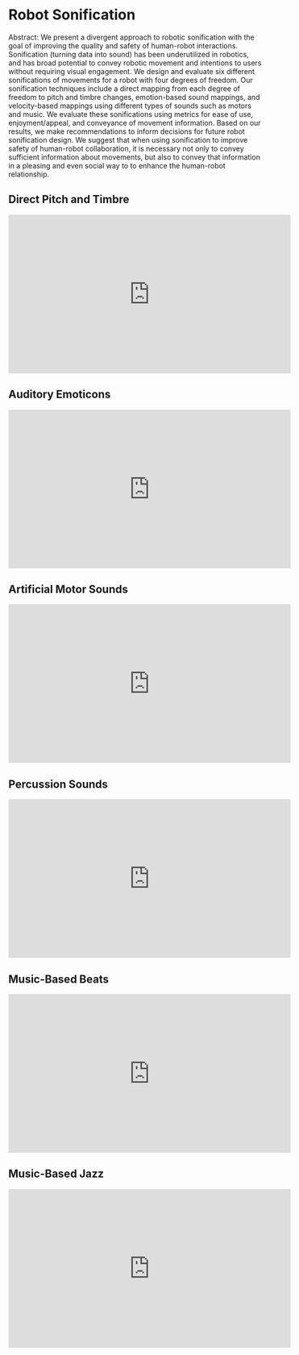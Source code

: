 # Robot Sonification
Abstract: We present a divergent approach to robotic sonification with the goal of improving the quality and safety of human-robot interactions. Sonification (turning data into sound) has been underutilized in robotics, and has broad potential to convey robotic movement and intentions to users without requiring visual engagement. 
We design and evaluate six different sonifications of movements for a robot with four degrees of freedom. Our sonification techniques include a direct mapping from each degree of freedom to pitch and timbre changes, emotion-based sound mappings, and velocity-based mappings using different types of sounds such as motors and music. We evaluate these sonifications using metrics for ease of use, enjoyment/appeal, and conveyance of movement information. Based on our results, we make recommendations to inform decisions for future robot sonification design. We suggest that when using sonification to improve safety of human-robot collaboration, it is necessary not only to convey sufficient information about movements, but also to convey that information in a pleasing and even social way to to enhance the human-robot relationship. 

## Direct Pitch and Timbre

<iframe width="560" height="315" src="https://www.youtube.com/embed/videoseries?list=PLHk87_ciIAPnlylM5C5MBxmh4zjf4pOmc" frameborder="0" allow="accelerometer; autoplay; encrypted-media; gyroscope; picture-in-picture" allowfullscreen></iframe>

## Auditory Emoticons

<iframe width="560" height="315" src="https://www.youtube.com/embed/OIjS7Z4s5V8" frameborder="0" allow="accelerometer; autoplay; encrypted-media; gyroscope; picture-in-picture" allowfullscreen></iframe>

## Artificial Motor Sounds
<iframe width="560" height="315" src="https://www.youtube.com/embed/gF0pDWdm1NY" frameborder="0" allow="accelerometer; autoplay; encrypted-media; gyroscope; picture-in-picture" allowfullscreen></iframe>

## Percussion Sounds
<iframe width="560" height="315" src="https://www.youtube.com/embed/XW-lBnUIOnQ" frameborder="0" allow="accelerometer; autoplay; encrypted-media; gyroscope; picture-in-picture" allowfullscreen></iframe>

## Music-Based Beats
<iframe width="560" height="315" src="https://www.youtube.com/embed/EJxa4uJO0p8" frameborder="0" allow="accelerometer; autoplay; encrypted-media; gyroscope; picture-in-picture" allowfullscreen></iframe>

## Music-Based Jazz
<iframe width="560" height="315" src="https://www.youtube.com/embed/oF12DkA6Q6g" frameborder="0" allow="accelerometer; autoplay; encrypted-media; gyroscope; picture-in-picture" allowfullscreen></iframe>
